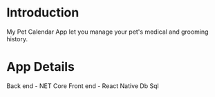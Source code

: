 # Introduction 
My Pet Calendar App let you manage your pet's medical and grooming history.
# App Details
Back end - NET Core
Front end - React Native
Db Sql

